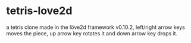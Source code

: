 # tetris-love2d
a tetris clone made in the löve2d framework v0.10.2, left/right arrow keys moves the piece, up arrow key rotates it and down arrow key drops it.
